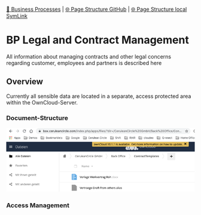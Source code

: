 [📁 Business Processes](../business-processes.md) | [🌐 Page Structure GitHub](/2cu.atlassian.net/wiki/spaces/CCU/pages/300000054/bp-legal-and-contract-management.md) | [🌐 Page Structure local SymLink](./bp-legal-and-contract-management.page.md)

# BP Legal and Contract Management

All information about managing contracts and other legal concerns regarding customer, employees and partners is described here

## Overview

Currently all sensible data are located in a separate, access protected area within the OwnCloud-Server.

### Document-Structure

<please describe document organization here>

![](./attachments/image-20211112-082020.png)

### Access Management

<please describe how to gain and control access here>
